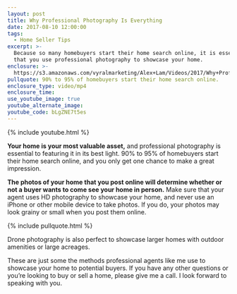 ```yaml
---
layout: post
title: Why Professional Photography Is Everything
date: 2017-08-10 12:00:00
tags:
  - Home Seller Tips
excerpt: >-
  Because so many homebuyers start their home search online, it is essential
  that you use professional photography to showcase your home.
enclosure: >-
  https://s3.amazonaws.com/vyralmarketing/Alex+Lam/Videos/2017/Why+Professional+Photography+Is+Everything+-+Vancouver+Real+Estate+Agent.mp4
pullquote: 90% to 95% of homebuyers start their home search online.
enclosure_type: video/mp4
enclosure_time:
use_youtube_image: true
youtube_alternate_image:
youtube_code: bLgZNE7t5es
---
```



{% include youtube.html %}

**Your home is your most valuable asset,** and professional photography is essential to featuring it in its best light. 90% to 95% of homebuyers start their home search online, and you only get one chance to make a great impression.

**The photos of your home that you post online will determine whether or not a buyer wants to come see your home in person.** Make sure that your agent uses HD photography to showcase your home, and never use an iPhone or other mobile device to take photos. If you do, your photos may look grainy or small when you post them online.

{% include pullquote.html %}

Drone photography is also perfect to showcase larger homes with outdoor amenities or large acreages.

These are just some the methods professional agents like me use to showcase your home to potential buyers. If you have any other questions or you’re looking to buy or sell a home, please give me a call. I look forward to speaking with you.